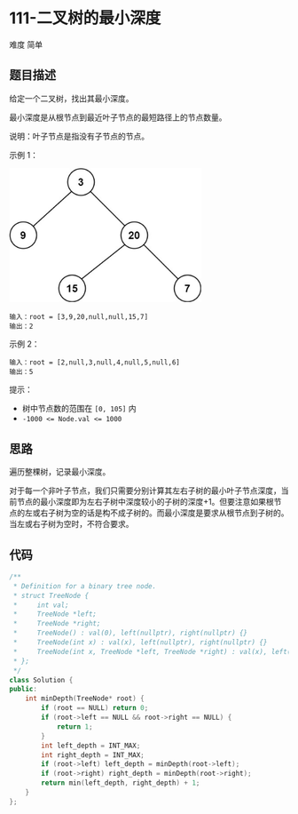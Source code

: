 # 111-二叉树的最小深度

难度 简单



## 题目描述

给定一个二叉树，找出其最小深度。

最小深度是从根节点到最近叶子节点的最短路径上的节点数量。

说明：叶子节点是指没有子节点的节点。

示例 1：

<img src="./images/ex_depth.jpg" style="zoom:80%;" />

```
输入：root = [3,9,20,null,null,15,7]
输出：2
```
示例 2：
```
输入：root = [2,null,3,null,4,null,5,null,6]
输出：5
```

提示：

- 树中节点数的范围在 `[0, 105]` 内
- `-1000 <= Node.val <= 1000`



## 思路

遍历整棵树，记录最小深度。

对于每一个非叶子节点，我们只需要分别计算其左右子树的最小叶子节点深度，当前节点的最小深度即为左右子树中深度较小的子树的深度+1。但要注意如果根节点的左或右子树为空的话是构不成子树的。而最小深度是要求从根节点到子树的。当左或右子树为空时，不符合要求。



## 代码

```c++
/**
 * Definition for a binary tree node.
 * struct TreeNode {
 *     int val;
 *     TreeNode *left;
 *     TreeNode *right;
 *     TreeNode() : val(0), left(nullptr), right(nullptr) {}
 *     TreeNode(int x) : val(x), left(nullptr), right(nullptr) {}
 *     TreeNode(int x, TreeNode *left, TreeNode *right) : val(x), left(left), right(right) {}
 * };
 */
class Solution {
public:
    int minDepth(TreeNode* root) {
        if (root == NULL) return 0;
        if (root->left == NULL && root->right == NULL) {
            return 1;
        }
        int left_depth = INT_MAX;
        int right_depth = INT_MAX;
        if (root->left) left_depth = minDepth(root->left);
        if (root->right) right_depth = minDepth(root->right);
        return min(left_depth, right_depth) + 1;
    }
};
```

